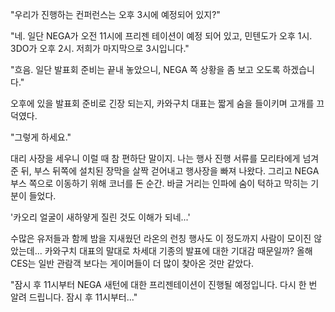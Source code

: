 "우리가 진행하는 컨퍼런스는 오후 3시에 예정되어 있지?" 

"네. 일단 NEGA가 오전 11시에 프리젠 테이션이 예정 되어 있고, 민텐도가 오후 1시. 3DO가 오후 2시. 저희가 마지막으로 3시입니다." 

"흐음. 일단 발표회 준비는 끝내 놓았으니, NEGA 쪽 상황을 좀 보고 오도록 하겠습니다." 

오후에 있을 발표회 준비로 긴장 되는지, 카와구치 대표는 짧게 숨을 들이키며 고개를 끄덕였다. 

"그렇게 하세요." 

대리 사장을 세우니 이럴 때 참 편하단 말이지. 
나는 행사 진행 서류를 모리타에게 넘겨 준 뒤, 부스 뒤쪽에 설치된 장막을 살짝 걷어내고 행사장을 빠져 나왔다. 그리고 NEGA 부스 쪽으로 이동하기 위해 코너를 돈 순간. 바글 거리는 인파에 숨이 턱하고 막히는 기분이 들었다. 

'카오리 얼굴이 새하얗게 질린 것도 이해가 되네...' 

수많은 유저들과 함께 밤을 지새웠던 라온의 런칭 행사도 이 정도까지 사람이 모이진 않았는데... 
카와구치 대표의 말대로 차세대 기종의 발표에 대한 기대감 때문일까? 올해 CES는 일반 관람객 보다는 게이머들이 더 많이 찾아온 것만 같았다. 

"잠시 후 11시부터 NEGA 새턴에 대한 프리젠테이션이 진행될 예정입니다. 다시 한 번 알려 드립니다. 잠시 후 11시부터..." 